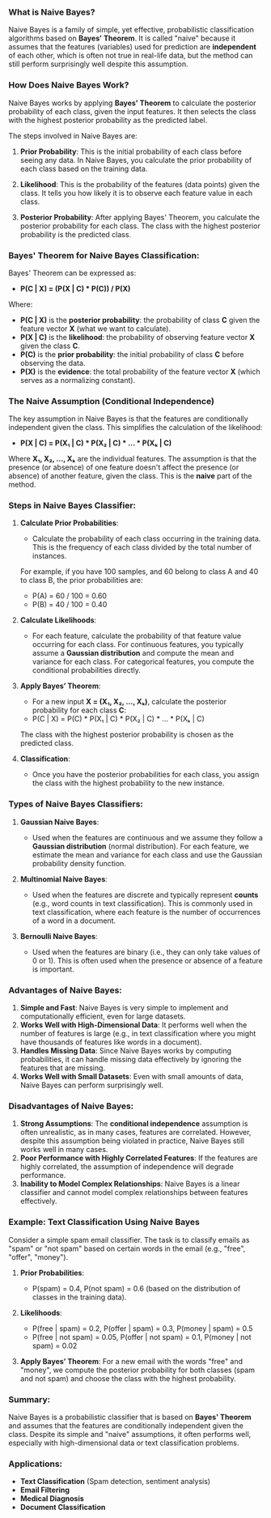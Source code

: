 ### **What is Naive Bayes?**

Naive Bayes is a family of simple, yet effective, probabilistic classification algorithms based on **Bayes' Theorem**. It is called "naive" because it assumes that the features (variables) used for prediction are **independent** of each other, which is often not true in real-life data, but the method can still perform surprisingly well despite this assumption.

### **How Does Naive Bayes Work?**

Naive Bayes works by applying **Bayes' Theorem** to calculate the posterior probability of each class, given the input features. It then selects the class with the highest posterior probability as the predicted label.

The steps involved in Naive Bayes are:

1. **Prior Probability**: This is the initial probability of each class before seeing any data. In Naive Bayes, you calculate the prior probability of each class based on the training data.

2. **Likelihood**: This is the probability of the features (data points) given the class. It tells you how likely it is to observe each feature value in each class.

3. **Posterior Probability**: After applying Bayes' Theorem, you calculate the posterior probability for each class. The class with the highest posterior probability is the predicted class.

### **Bayes' Theorem for Naive Bayes Classification:**

Bayes' Theorem can be expressed as:

- **P(C | X) = (P(X | C) * P(C)) / P(X)**

Where:
- **P(C | X)** is the **posterior probability**: the probability of class **C** given the feature vector **X** (what we want to calculate).
- **P(X | C)** is the **likelihood**: the probability of observing feature vector **X** given the class **C**.
- **P(C)** is the **prior probability**: the initial probability of class **C** before observing the data.
- **P(X)** is the **evidence**: the total probability of the feature vector **X** (which serves as a normalizing constant).

### **The Naive Assumption (Conditional Independence)**

The key assumption in Naive Bayes is that the features are conditionally independent given the class. This simplifies the calculation of the likelihood:

- **P(X | C) = P(X₁ | C) * P(X₂ | C) * ... * P(Xₖ | C)**

Where **X₁, X₂, ..., Xₖ** are the individual features. The assumption is that the presence (or absence) of one feature doesn't affect the presence (or absence) of another feature, given the class. This is the **naive** part of the method.

### **Steps in Naive Bayes Classifier:**

1. **Calculate Prior Probabilities**:
   - Calculate the probability of each class occurring in the training data. This is the frequency of each class divided by the total number of instances.
   
   For example, if you have 100 samples, and 60 belong to class A and 40 to class B, the prior probabilities are:
   - P(A) = 60 / 100 = 0.60
   - P(B) = 40 / 100 = 0.40

2. **Calculate Likelihoods**:
   - For each feature, calculate the probability of that feature value occurring for each class. For continuous features, you typically assume a **Gaussian distribution** and compute the mean and variance for each class. For categorical features, you compute the conditional probabilities directly.

3. **Apply Bayes’ Theorem**:
   - For a new input **X = (X₁, X₂, ..., Xₖ)**, calculate the posterior probability for each class **C**:
   - P(C | X) = P(C) * P(X₁ | C) * P(X₂ | C) * ... * P(Xₖ | C)

   The class with the highest posterior probability is chosen as the predicted class.

4. **Classification**:
   - Once you have the posterior probabilities for each class, you assign the class with the highest probability to the new instance.

### **Types of Naive Bayes Classifiers:**

1. **Gaussian Naive Bayes**:
   - Used when the features are continuous and we assume they follow a **Gaussian distribution** (normal distribution). For each feature, we estimate the mean and variance for each class and use the Gaussian probability density function.

2. **Multinomial Naive Bayes**:
   - Used when the features are discrete and typically represent **counts** (e.g., word counts in text classification). This is commonly used in text classification, where each feature is the number of occurrences of a word in a document.

3. **Bernoulli Naive Bayes**:
   - Used when the features are binary (i.e., they can only take values of 0 or 1). This is often used when the presence or absence of a feature is important.

### **Advantages of Naive Bayes:**

1. **Simple and Fast**: Naive Bayes is very simple to implement and computationally efficient, even for large datasets.
2. **Works Well with High-Dimensional Data**: It performs well when the number of features is large (e.g., in text classification where you might have thousands of features like words in a document).
3. **Handles Missing Data**: Since Naive Bayes works by computing probabilities, it can handle missing data effectively by ignoring the features that are missing.
4. **Works Well with Small Datasets**: Even with small amounts of data, Naive Bayes can perform surprisingly well.

### **Disadvantages of Naive Bayes:**

1. **Strong Assumptions**: The **conditional independence** assumption is often unrealistic, as in many cases, features are correlated. However, despite this assumption being violated in practice, Naive Bayes still works well in many cases.
2. **Poor Performance with Highly Correlated Features**: If the features are highly correlated, the assumption of independence will degrade performance.
3. **Inability to Model Complex Relationships**: Naive Bayes is a linear classifier and cannot model complex relationships between features effectively.

### **Example: Text Classification Using Naive Bayes**

Consider a simple spam email classifier. The task is to classify emails as "spam" or "not spam" based on certain words in the email (e.g., "free", "offer", "money").

1. **Prior Probabilities**:
   - P(spam) = 0.4, P(not spam) = 0.6 (based on the distribution of classes in the training data).
   
2. **Likelihoods**:
   - P(free | spam) = 0.2, P(offer | spam) = 0.3, P(money | spam) = 0.5
   - P(free | not spam) = 0.05, P(offer | not spam) = 0.1, P(money | not spam) = 0.02

3. **Apply Bayes’ Theorem**: 
   For a new email with the words "free" and "money", we compute the posterior probability for both classes (spam and not spam) and choose the class with the highest probability.

### **Summary:**

Naive Bayes is a probabilistic classifier that is based on **Bayes' Theorem** and assumes that the features are conditionally independent given the class. Despite its simple and "naive" assumptions, it often performs well, especially with high-dimensional data or text classification problems.

### **Applications**:
- **Text Classification** (Spam detection, sentiment analysis)
- **Email Filtering**
- **Medical Diagnosis**
- **Document Classification**
